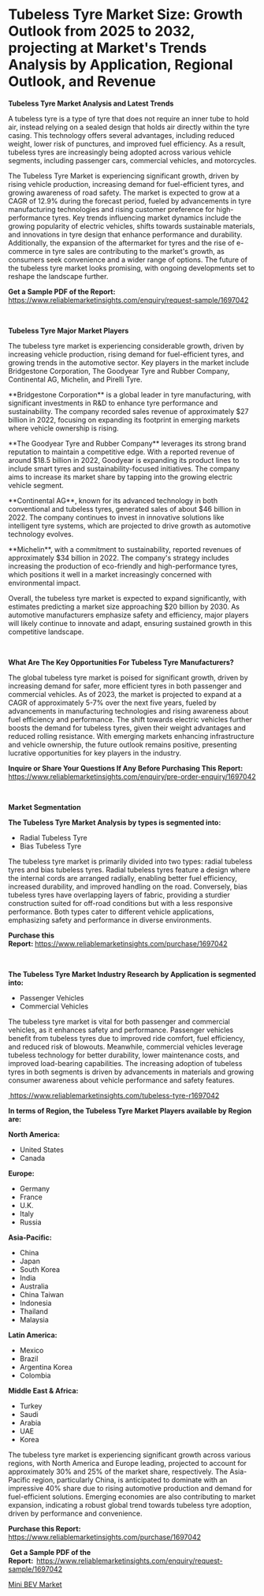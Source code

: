 <p><h1>Tubeless Tyre Market Size: Growth Outlook from 2025 to 2032, projecting at Market's Trends Analysis by Application, Regional Outlook, and Revenue</h1></p><p><strong>Tubeless Tyre Market Analysis and Latest Trends</strong></p>
<p><p>A tubeless tyre is a type of tyre that does not require an inner tube to hold air, instead relying on a sealed design that holds air directly within the tyre casing. This technology offers several advantages, including reduced weight, lower risk of punctures, and improved fuel efficiency. As a result, tubeless tyres are increasingly being adopted across various vehicle segments, including passenger cars, commercial vehicles, and motorcycles.</p><p>The Tubeless Tyre Market is experiencing significant growth, driven by rising vehicle production, increasing demand for fuel-efficient tyres, and growing awareness of road safety. The market is expected to grow at a CAGR of 12.9% during the forecast period, fueled by advancements in tyre manufacturing technologies and rising customer preference for high-performance tyres. Key trends influencing market dynamics include the growing popularity of electric vehicles, shifts towards sustainable materials, and innovations in tyre design that enhance performance and durability. Additionally, the expansion of the aftermarket for tyres and the rise of e-commerce in tyre sales are contributing to the market's growth, as consumers seek convenience and a wider range of options. The future of the tubeless tyre market looks promising, with ongoing developments set to reshape the landscape further.</p></p>
<p><strong>Get a Sample PDF of the Report:&nbsp;</strong> <a href="https://www.reliablemarketinsights.com/enquiry/request-sample/1697042?utm_campaign=2885&utm_medium=2&utm_source=Github&utm_content=ia&utm_term=30032025&utm_id=tubeless-tyre">https://www.reliablemarketinsights.com/enquiry/request-sample/1697042</a></p>
<p>&nbsp;</p>
<p><strong>Tubeless Tyre Major Market Players</strong></p>
<p><p>The tubeless tyre market is experiencing considerable growth, driven by increasing vehicle production, rising demand for fuel-efficient tyres, and growing trends in the automotive sector. Key players in the market include Bridgestone Corporation, The Goodyear Tyre and Rubber Company, Continental AG, Michelin, and Pirelli Tyre.</p><p>**Bridgestone Corporation** is a global leader in tyre manufacturing, with significant investments in R&D to enhance tyre performance and sustainability. The company recorded sales revenue of approximately $27 billion in 2022, focusing on expanding its footprint in emerging markets where vehicle ownership is rising.</p><p>**The Goodyear Tyre and Rubber Company** leverages its strong brand reputation to maintain a competitive edge. With a reported revenue of around $18.5 billion in 2022, Goodyear is expanding its product lines to include smart tyres and sustainability-focused initiatives. The company aims to increase its market share by tapping into the growing electric vehicle segment.</p><p>**Continental AG**, known for its advanced technology in both conventional and tubeless tyres, generated sales of about $46 billion in 2022. The company continues to invest in innovative solutions like intelligent tyre systems, which are projected to drive growth as automotive technology evolves.</p><p>**Michelin**, with a commitment to sustainability, reported revenues of approximately $34 billion in 2022. The company's strategy includes increasing the production of eco-friendly and high-performance tyres, which positions it well in a market increasingly concerned with environmental impact.</p><p>Overall, the tubeless tyre market is expected to expand significantly, with estimates predicting a market size approaching $20 billion by 2030. As automotive manufacturers emphasize safety and efficiency, major players will likely continue to innovate and adapt, ensuring sustained growth in this competitive landscape.</p></p>
<p>&nbsp;</p>
<p><strong>What Are The Key Opportunities For Tubeless Tyre Manufacturers?</strong></p>
<p><p>The global tubeless tyre market is poised for significant growth, driven by increasing demand for safer, more efficient tyres in both passenger and commercial vehicles. As of 2023, the market is projected to expand at a CAGR of approximately 5-7% over the next five years, fueled by advancements in manufacturing technologies and rising awareness about fuel efficiency and performance. The shift towards electric vehicles further boosts the demand for tubeless tyres, given their weight advantages and reduced rolling resistance. With emerging markets enhancing infrastructure and vehicle ownership, the future outlook remains positive, presenting lucrative opportunities for key players in the industry.</p></p>
<p><strong>Inquire or Share Your Questions If Any Before Purchasing This Report:</strong> <a href="https://www.reliablemarketinsights.com/enquiry/pre-order-enquiry/1697042?utm_campaign=2885&utm_medium=2&utm_source=Github&utm_content=ia&utm_term=30032025&utm_id=tubeless-tyre">https://www.reliablemarketinsights.com/enquiry/pre-order-enquiry/1697042</a></p>
<p>&nbsp;</p>
<p><strong>Market Segmentation</strong></p>
<p><strong>The Tubeless Tyre Market Analysis by types is segmented into:</strong></p>
<p><ul><li>Radial Tubeless Tyre</li><li>Bias Tubeless Tyre</li></ul></p>
<p><p>The tubeless tyre market is primarily divided into two types: radial tubeless tyres and bias tubeless tyres. Radial tubeless tyres feature a design where the internal cords are arranged radially, enabling better fuel efficiency, increased durability, and improved handling on the road. Conversely, bias tubeless tyres have overlapping layers of fabric, providing a sturdier construction suited for off-road conditions but with a less responsive performance. Both types cater to different vehicle applications, emphasizing safety and performance in diverse environments.</p></p>
<p><strong>Purchase this Report:&nbsp;</strong><a href="https://www.reliablemarketinsights.com/purchase/1697042?utm_campaign=2885&utm_medium=2&utm_source=Github&utm_content=ia&utm_term=30032025&utm_id=tubeless-tyre">https://www.reliablemarketinsights.com/purchase/1697042</a></p>
<p>&nbsp;</p>
<p><strong>The Tubeless Tyre Market Industry Research by Application is segmented into:</strong></p>
<p><ul><li>Passenger Vehicles</li><li>Commercial Vehicles</li></ul></p>
<p><p>The tubeless tyre market is vital for both passenger and commercial vehicles, as it enhances safety and performance. Passenger vehicles benefit from tubeless tyres due to improved ride comfort, fuel efficiency, and reduced risk of blowouts. Meanwhile, commercial vehicles leverage tubeless technology for better durability, lower maintenance costs, and improved load-bearing capabilities. The increasing adoption of tubeless tyres in both segments is driven by advancements in materials and growing consumer awareness about vehicle performance and safety features.</p></p>
<p><a href="https://www.reliablemarketinsights.com/tubeless-tyre-r1697042?utm_campaign=2885&utm_medium=2&utm_source=Github&utm_content=ia&utm_term=30032025&utm_id=tubeless-tyre">&nbsp;https://www.reliablemarketinsights.com/tubeless-tyre-r1697042</a></p>
<p><strong>In terms of Region, the Tubeless Tyre Market Players available by Region are:</strong></p>
<p>
    <p> <strong> North America: </strong>
        <ul>
            <li>United States</li>
            <li>Canada</li>
        </ul>
        </p> 
    <p> <strong> Europe: </strong>
        <ul>
            <li>Germany</li>
            <li>France</li>
            <li>U.K.</li>
            <li>Italy</li>
            <li>Russia</li>
        </ul>
        </p> 
    <p> <strong> Asia-Pacific: </strong>
        <ul>
            <li>China</li>
            <li>Japan</li>
            <li>South Korea</li>
            <li>India</li>
            <li>Australia</li>
            <li>China Taiwan</li>
            <li>Indonesia</li>
            <li>Thailand</li>
            <li>Malaysia</li>
        </ul>
        </p> 
    <p> <strong> Latin America: </strong>
        <ul>
            <li>Mexico</li>
            <li>Brazil</li>
            <li>Argentina Korea</li>
            <li>Colombia</li>
        </ul>
        </p> 
    <p> <strong> Middle East & Africa: </strong>
        <ul>
            <li>Turkey</li>
            <li>Saudi</li>
            <li>Arabia</li>
            <li>UAE</li>
            <li>Korea</li>
        </ul>
    </p>
    </p>
<p><p>The tubeless tyre market is experiencing significant growth across various regions, with North America and Europe leading, projected to account for approximately 30% and 25% of the market share, respectively. The Asia-Pacific region, particularly China, is anticipated to dominate with an impressive 40% share due to rising automotive production and demand for fuel-efficient solutions. Emerging economies are also contributing to market expansion, indicating a robust global trend towards tubeless tyre adoption, driven by performance and convenience.</p></p>
<p><strong>Purchase this Report: </strong><a href="https://www.reliablemarketinsights.com/purchase/1697042?utm_campaign=2885&utm_medium=2&utm_source=Github&utm_content=ia&utm_term=30032025&utm_id=tubeless-tyre">https://www.reliablemarketinsights.com/purchase/1697042</a></p>
<p>&nbsp;<strong>Get a Sample PDF of the Report:&nbsp;&nbsp;</strong><a href="https://www.reliablemarketinsights.com/enquiry/request-sample/1697042?utm_campaign=2885&utm_medium=2&utm_source=Github&utm_content=ia&utm_term=30032025&utm_id=tubeless-tyre">https://www.reliablemarketinsights.com/enquiry/request-sample/1697042</a></p>
<p><strong></strong></p>
<p><p><a href="https://github.com/dailyspunj47/Market-Research-Report-List-1/blob/main/mini-bev-market.md?utm_campaign=2885&utm_medium=2&utm_source=Github&utm_content=ia&utm_term=30032025&utm_id=tubeless-tyre">Mini BEV Market</a></p></p>